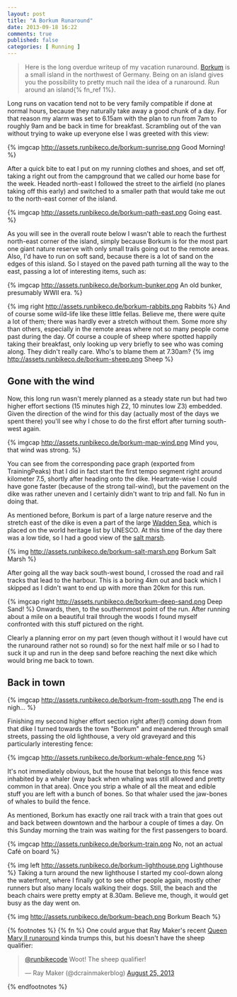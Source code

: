 ```yaml
---
layout: post
title: "A Borkum Runaround"
date: 2013-09-18 16:22
comments: true
published: false
categories: [ Running ]
---
```


> Here is the long overdue writeup of my vacation runaround. [Borkum](http://en.wikipedia.org/wiki/Borkum)
> is a small island in the northwest of Germany. Being on an island gives you the
> possibility to pretty much nail the idea of a runaround. Run around an island{% fn_ref 1%}.

Long runs on vacation tend not to be very family compatible if done at normal hours,
because they naturally take away a good chunk of a day. For that reason my alarm
was set to 6.15am with the plan to run from 7am to roughly 9am and be back in time
for breakfast. Scrambling out of the van without trying to wake up everyone else
I was greeted with this view:

{% imgcap http://assets.runbikeco.de/borkum-sunrise.png Good Morning! %}


After a quick bite to eat I put on my running clothes and shoes, and set
off, taking a right out from the campground that we called our home base for
the week. Headed north-east I followed the street to the airfield (no planes
taking off this early) and switched to a smaller path that would take me
out to the north-east corner of the island.

<!-- More -->

{% imgcap http://assets.runbikeco.de/borkum-path-east.png Going east. %}

As you will see in the overall route below I wasn't able to reach the furthest
north-east corner of the island, simply because Borkum is for the most part one
giant nature reserve with only small trails going out to the remote areas. Also,
I'd have to run on soft sand, because there is a lot of sand on the edges of this
island. So I stayed on the paved path turning all the way to the east, passing
a lot of interesting items, such as:

{% imgcap http://assets.runbikeco.de/borkum-bunker.png An old bunker, presumably WWII era. %}

{% img right http://assets.runbikeco.de/borkum-rabbits.png Rabbits %}
And of course some wild-life like these little fellas. Believe me, there were
quite a lot of them; there was hardly ever a stretch without them. Some more
shy than others, especially in the remote areas where not so many people come
past during the day.
Of course a couple of sheep where spotted happily taking their breakfast, only
looking up very briefly to see who was coming along. They didn't really care.
Who's to blame them at 7.30am? 
{% img http://assets.runbikeco.de/borkum-sheep.png Sheep %}
  


## Gone with the wind ##

Now, this long run wasn't merely planned as a steady state run but had two
higher effort sections (15 minutes high Z2, 10 minutes low Z3) embedded. Given
the direction of the wind for this day (actually most of the days we spent there)
you'll see why I chose to do the first effort after turning south-west again.

{% imgcap http://assets.runbikeco.de/borkum-map-wind.png Mind you, that wind was strong. %}

You can see from the corresponding pace graph (exported from TrainingPeaks) that
I did in fact start the first tempo segment right around kilometer 7.5, shortly
after heading onto the dike. Heartrate-wise I could have gone faster (because
of the strong tail-wind), but the pavement on the dike was rather uneven and
I certainly didn't want to trip and fall. No fun in doing that.

As mentioned before, Borkum is part of a large nature reserve and the stretch
east of the dike is even a part of the large [Wadden Sea](http://en.wikipedia.org/wiki/Lower_Saxony_Wadden_Sea_National_Park),
which is placed on the world heritage list by UNESCO. At this time of the day there
was a low tide, so I had a good view of the [salt marsh](http://en.wikipedia.org/wiki/Salt_marsh).

{% img http://assets.runbikeco.de/borkum-salt-marsh.png Borkum Salt Marsh %}

After going all the way back south-west bound, I crossed the road and rail tracks
that lead to the harbour. This is a boring 4km out and back which I skipped as I
didn't want to end up with more than 20km for this run.

{% imgcap right http://assets.runbikeco.de/borkum-deep-sand.png Deep Sand! %}
Onwards, then, to the southernmost point of the run. After running about a mile
on a beautiful trail through the woods I found myself confronted with this stuff
pictured on the right.

Clearly a planning error on my part (even though without it I would have cut
the runaround rather not so round) so for the next half mile or so I had to
suck it up and run in the deep sand before reaching the next dike which would
bring me back to town.

  
## Back in town ##

{% imgcap http://assets.runbikeco.de/borkum-from-south.png  The end is nigh... %}

Finishing my second higher effort section right after(!) coming down from that
dike I turned towards the town "Borkum" and meandered through small streets, passing
the old lighthouse, a very old graveyard and this particularly interesting fence:

{% imgcap http://assets.runbikeco.de/borkum-whale-fence.png %}

It's not immediately obvious, but the house that belongs to this fence was inhabited
by a whaler (way back when whaling was still allowed and pretty common in that area).
Once you strip a whale of all the meat and edible stuff you are left with a bunch
of bones. So that whaler used the jaw-bones of whales to build the fence.

As mentioned, Borkum has exactly one rail track with a train that goes out and
back between downtown and the harbour a couple of times a day. On this Sunday
morning the train was waiting for the first passengers to board.

{% imgcap http://assets.runbikeco.de/borkum-train.png No, not an actual Café on board %}

{% img left http://assets.runbikeco.de/borkum-lighthouse.png Lighthouse %} Taking a turn
around the new lighthouse I started my cool-down along the waterfront, where I
finally got to see other people again, mostly other runners but also many locals
walking their dogs. Still, the beach and the beach chairs were pretty empty at 8.30am.
Believe me, though, it would get busy as the day went on.

{% img http://assets.runbikeco.de/borkum-beach.png Borkum Beach %}




{% footnotes %}
{% fn %} One could argue that Ray Maker's recent [Queen Mary II runaround](http://www.dcrainmaker.com/2013/08/queen-mary-runaround.html)
kinda trumps this, but his doesn't have the sheep qualifier: 
<blockquote class="twitter-tweet"><p><a href="https://twitter.com/runbikecode">@runbikecode</a> Woot! The sheep qualifier!</p>&mdash; Ray Maker (@dcrainmakerblog) <a href="https://twitter.com/dcrainmakerblog/statuses/371579110755414016">August 25, 2013</a></blockquote>
<script async src="//platform.twitter.com/widgets.js" charset="utf-8"></script>
{% endfootnotes %}
